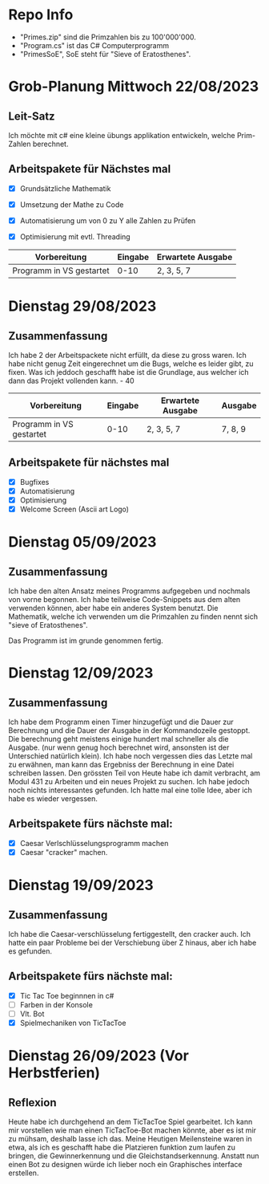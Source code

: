 # Repo Info

- "Primes.zip" sind die Primzahlen bis zu 100'000'000.
- "Program.cs" ist das C# Computerprogramm
- "PrimesSoE", SoE steht für "Sieve of Eratosthenes".



# Grob-Planung Mittwoch 22/08/2023

## Leit-Satz

Ich möchte mit c# eine kleine übungs applikation entwickeln, welche Prim-Zahlen berechnet.

## Arbeitspakete für Nächstes mal

- [x] Grundsätzliche Mathematik
- [x] Umsetzung der Mathe zu Code
- [x] Automatisierung um von 0 zu Y alle Zahlen zu Prüfen
- [x] Optimisierung mit evtl. Threading



| Vorbereitung             | Eingabe | Erwartete Ausgabe |
| ------------------------ | ------- | ----------------- |
| Programm in VS gestartet | 0-10    |    2, 3, 5, 7     |


# Dienstag 29/08/2023

## Zusammenfassung

Ich habe 2 der Arbeitspackete nicht erfüllt, da diese zu gross waren. Ich habe nicht genug Zeit eingerechnet um die Bugs, welche es leider gibt, zu fixen.
Was ich jeddoch geschafft habe ist die Grundlage, aus welcher ich dann das Projekt vollenden kann. - 40

| Vorbereitung             | Eingabe | Erwartete Ausgabe | Ausgabe |
| ------------------------ | ------- | ----------------- |---------|
| Programm in VS gestartet | 0-10    |    2, 3, 5, 7     | 7, 8, 9 |


## Arbeitspakete für nächstes mal

- [x] Bugfixes
- [x] Automatisierung
- [x] Optimisierung
- [x] Welcome Screen (Ascii art Logo)

# Dienstag 05/09/2023

## Zusammenfassung
Ich habe den alten Ansatz meines Programms aufgegeben und nochmals von vorne begonnen. Ich habe teilweise Code-Snippets aus dem alten verwenden können, aber habe ein anderes System benutzt. Die Mathematik, welche ich verwenden um die Primzahlen zu finden nennt sich "sieve of Eratosthenes". 

Das Programm ist im grunde genommen fertig.

# Dienstag 12/09/2023

## Zusammenfassung
Ich habe dem Programm einen Timer hinzugefügt und die Dauer zur Berechnung und die Dauer der Ausgabe in der Kommandozeile gestoppt. Die berechnung geht meistens einige hundert mal schneller als die Ausgabe. (nur wenn genug hoch berechnet wird, ansonsten ist der Unterschied natürlich klein). Ich habe noch vergessen dies das Letzte mal zu erwähnen, man kann das Ergebniss der Berechnung in eine Datei schreiben lassen. Den grössten Teil von Heute habe ich damit verbracht, am Modul 431 zu Arbeiten und ein neues Projekt zu suchen. Ich habe jedoch noch nichts interessantes gefunden. Ich hatte mal eine tolle Idee, aber ich habe es wieder vergessen.

## Arbeitspakete fürs nächste mal:
- [x] Caesar Verlschlüsselungsprogramm machen
- [x] Caesar "cracker" machen.

# Dienstag 19/09/2023

## Zusammenfassung
Ich habe die Caesar-verschlüsselung fertiggestellt, den cracker auch. Ich hatte ein paar Probleme bei der Verschiebung über Z hinaus, aber ich habe es gefunden.
## Arbeitspakete fürs nächste mal:
- [x] Tic Tac Toe beginnnen in c#
- [ ] Farben in der Konsole
- [ ] Vlt. Bot
- [x] Spielmechaniken von TicTacToe

# Dienstag 26/09/2023 (Vor Herbstferien)
## Reflexion
Heute habe ich durchgehend an dem TicTacToe Spiel gearbeitet. Ich kann mir vorstellen wie man einen TicTacToe-Bot machen könnte, aber es ist mir zu mühsam, deshalb lasse ich das. Meine Heutigen Meilensteine waren in etwa, als ich es geschafft habe die Platzieren funktion zum laufen zu bringen, die Gewinnerkennung und die Gleichstandserkennung. Anstatt nun einen Bot zu designen würde ich lieber noch ein Graphisches interface erstellen.
